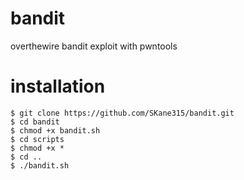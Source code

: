 # bandit
overthewire bandit exploit with pwntools
# installation
```
$ git clone https://github.com/SKane315/bandit.git
$ cd bandit
$ chmod +x bandit.sh
$ cd scripts
$ chmod +x *
$ cd ..
$ ./bandit.sh
```
